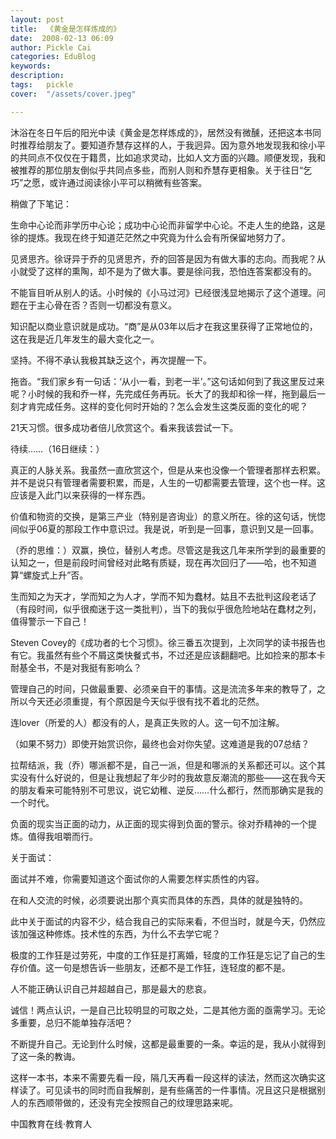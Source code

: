 ```yaml
---
layout: post  
title:  《黄金是怎样炼成的》  
date:  2008-02-13 06:09  
author: Pickle Cai  
categories: EduBlog  
keywords: 
description:   
tags:	pickle   
cover:  "/assets/cover.jpeg"  

---  
```

    
沐浴在冬日午后的阳光中读《黄金是怎样炼成的》，居然没有微醺，还把这本书同时推荐给朋友了。要知道乔慧存这样的人，于我迥异。因为意外地发现我和徐小平的共同点不仅仅在于籍贯，比如追求灵动，比如人文方面的兴趣。顺便发现，我和被推荐的那位朋友倒似乎共同点多些，而别人则和乔慧存更相象。关于往日“乞巧”之愿，或许通过阅读徐小平可以稍微有些答案。



稍做了下笔记：





生命中心论而非学历中心论；成功中心论而非留学中心论。不走人生的绝路，这是徐的提炼。我现在终于知道茫茫然之中究竟为什么会有所保留地努力了。 

见贤思齐。徐讶异于乔的见贤思齐，乔的回答是因为有做大事的志向。而我呢？从小就受了这样的熏陶，却不是为了做大事。要是徐问我，恐怕连答案都没有的。 

不能盲目听从别人的话。小时候的《小马过河》已经很浅显地揭示了这个道理。问题在于主心骨在否？否则一切都没有意义。 

知识配以商业意识就是成功。“商”是从03年以后才在我这里获得了正常地位的，这在我是近几年发生的最大变化之一。 

坚持。不得不承认我极其缺乏这个，再次提醒一下。 

拖沓。“我们家乡有一句话：‘从小一看，到老一半’。”这句话如何到了我这里反过来呢？小时候的我和乔一样，先完成任务再玩。长大了的我却和徐一样，拖到最后一刻才肯完成任务。这样的变化何时开始的？怎么会发生这类反面的变化的呢？ 

21天习惯。很多成功者倍儿欣赏这个。看来我该尝试一下。

待续……（16日继续：）





真正的人脉关系。我虽然一直欣赏这个，但是从来也没像一个管理者那样去积累。并不是说只有管理者需要积累，而是，人生的一切都需要去管理，这个也一样。这应该是入此门以来获得的一样东西。 

价值和物资的交换，是第三产业（特别是咨询业）的意义所在。徐的这句话，恍惚间似乎06夏的那段工作中意识过。我是说，听到是一回事，意识到又是一回事。 

（乔的思维：）双赢，换位，替别人考虑。尽管这是我这几年来所学到的最重要的认知之一，但是前段时间曾经对此略有质疑，现在再次回归了——哈，也不知道算“螺旋式上升”否。 

生而知之为天才，学而知之为人才，学而不知为蠢材。姑且不去批判这段老话了（有段时间，似乎很痴迷于这一类批判），当下的我似乎很危险地站在蠢材之列，值得警示一下自己！ 

Steven Covey的《成功者的七个习惯》。徐三番五次提到，上次同学的读书报告也有它。我虽然有些个不屑这类快餐式书，不过还是应该翻翻吧。比如捡来的那本卡耐基全书，不是对我挺有影响么？ 

管理自己的时间，只做最重要、必须亲自干的事情。这是流流多年来的教导了，之所以今天还必须重提，有个原因是今天似乎很有找不着北的茫然。 

连lover（所爱的人）都没有的人，是真正失败的人。这一句不加注解。 

（如果不努力）即使开始赏识你，最终也会对你失望。这难道是我的07总结？ 

拉帮结派，我（乔）哪派都不是，自己一派，但是和哪派的关系都还可以。这个其实没有什么好说的，但是让我想起了年少时的我故意反潮流的那些——这在我今天的朋友看来可能特别不可思议，说它幼稚、逆反……什么都行，然而那确实是我的一个时代。 

负面的现实当正面的动力，从正面的现实得到负面的警示。徐对乔精神的一个提炼。值得我咀嚼而行。 

关于面试： 



面试并不难，你需要知道这个面试你的人需要怎样实质性的内容。 

在和人交流的时候，必须要说出那个真实而具体的东西，具体的就是独特的。 

此中关于面试的内容不少，结合我自己的实际来看，不但当时，就是今天，仍然应该加强这种修炼。技术性的东西，为什么不去学它呢？

极度的工作狂是过劳死，中度的工作狂是打离婚，轻度的工作狂是忘记了自己的生存价值。这一句是想告诉一些朋友，还都不是工作狂，连轻度的都不是。 

人不能正确认识自己并超越自己，那是最大的悲哀。 

诚信！两点认识，一是自己比较明显的可取之处，二是其他方面的亟需学习。无论多重要，总归不能单独存活吧？ 

不断提升自己。无论到什么时候，这都是最重要的一条。幸运的是，我从小就得到了这一条的教诲。

这样一本书，本来不需要先看一段，隔几天再看一段这样的读法，然而这次确实这样读了。可见读书的同时而自我解剖，是有些痛苦的一件事情。况且这只是根据别人的东西顺带做的，还没有完全按照自己的纹理思路来呢。



		    
 中国教育在线·教育人

